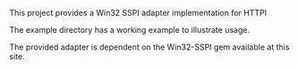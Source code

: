 This project provides a Win32 SSPI adapter implementation for HTTPI

The example directory has a working example to illustrate usage.

The provided adapter is dependent on the Win32-SSPI gem available
at this site.

